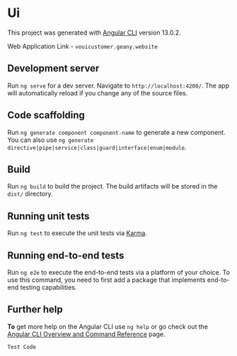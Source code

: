 # Ui

This project was generated with [Angular CLI](https://github.com/angular/angular-cli) version 13.0.2.

Web Application Link - `vouicustomer.geany.website`


## Development server

Run `ng serve` for a dev server. Navigate to `http://localhost:4200/`. The app will automatically reload if you change any of the source files.

## Code scaffolding

Run `ng generate component component-name` to generate a new component. You can also use `ng generate directive|pipe|service|class|guard|interface|enum|module`.

## Build

Run `ng build` to build the project. The build artifacts will be stored in the `dist/` directory.

## Running unit tests

Run `ng test` to execute the unit tests via [Karma](https://karma-runner.github.io).

## Running end-to-end tests

Run `ng e2e` to execute the end-to-end tests via a platform of your choice. To use this command, you need to first add a package that implements end-to-end testing capabilities.

## Further help

**To** get more help on the Angular CLI use `ng help` or go check out the [Angular CLI Overview and Command Reference](https://angular.io/cli) page.


```Test Code```
